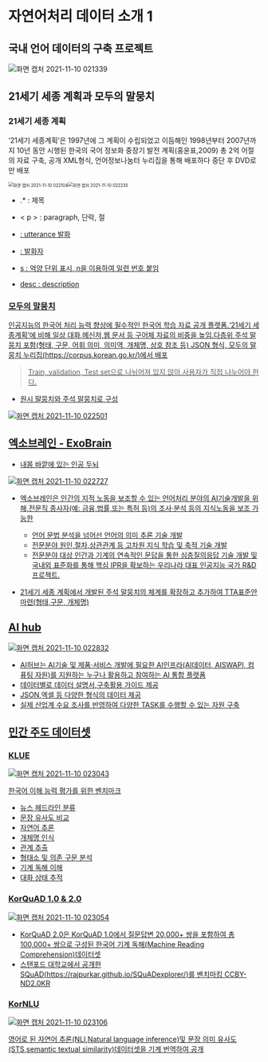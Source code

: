 # 자연어처리 데이터 소개 1



## 국내 언어 데이터의 구축 프로젝트

![화면 캡처 2021-11-10 021339](https://user-images.githubusercontent.com/88299729/140974803-91d9fa58-24b7-4f6e-bbc5-b5f835ccb552.png)

## 21세기 세종 계획과 모두의 말뭉치



### 21세기 세종 계획

‘21세기 세종계획’은 1997년에 그 계획이 수립되었고 이듬해인 1998년부터 2007년까지 10년 동안 시행된 한국의 국어 정보화 중장기 발전 계획(홍윤표,2009) 총 2억 어절의 자료 구축, 공개 XML형식, 언어정보나눔터 누리집을 통해 배포하다 중단 후 DVD로만 배포

<img src="https://user-images.githubusercontent.com/88299729/140974829-e28bad36-f0d2-466a-a5e5-fb7a2b27f0da.png" alt="화면 캡처 2021-11-10 022104" style="zoom:60%;" /><img src="https://user-images.githubusercontent.com/88299729/140974850-e7bba4f9-e20f-4056-8221-4a9ff0e03cf4.png" alt="화면 캡처 2021-11-10 022235" style="zoom:60%;" />

* <head>.* </head> : 제목

* < p > : paragraph, 단락, 절

* <u> : utterance 발화
* <who> : 발화자
* s : 억양 단위 표시, n을 이용하여 일련 번호 붙임
* desc : description

### 모두의 말뭉치

인공지능의 한국어 처리 능력 향상에 필수적인 한국어 학습 자료 공개 플랫폼.‘21세기 세종계획’에 비해 일상 대화,메신저,웹 문서 등 구어체 자료의 비중을 높임.다층위 주석 말뭉치 포함(형태, 구문, 어휘 의미, 의미역, 개체명, 상호 참조 등) JSON 형식, 모두의 말뭉치 누리집(https://corpus.korean.go.kr/)에서 배포



> Train, validation, Test set으로 나뉘어져 있지 않아 사용자가 직접 나누어야 한다.



* 원시 말뭉치와 주석 말뭉치로 구성

![화면 캡처 2021-11-10 022501](https://user-images.githubusercontent.com/88299729/140974962-c363642c-8b8d-430e-bc01-e9e89b198bc8.png)



## 엑소브레인 - ExoBrain

* 내몸 바깥에 있는 인공 두뇌

![화면 캡처 2021-11-10 022727](https://user-images.githubusercontent.com/88299729/140974989-f3065c07-04a6-48c9-b977-40c3caef6549.png)

* 엑소브레인은 인간의 지적 노동을 보조할 수 있는 언어처리 분야의 AI기술개발을 위해,전문직 종사자(예: 금융,법률,또는 특허 등)의 조사·분석 등의 지식노동을 보조 가능한 
  * 언어 문법 분석을 넘어선 언어의 의미 추론 기술 개발
  * 전문분야 원인,절차,상관관계 등 고차원 지식 학습 및 축적 기술 개발
  *  전문분야 대상 인간과 기계의 연속적인 문답을 통한 심층질의응답 기술 개발 및 국내외 표준화를 통해 핵심 IPR을 확보하는 우리나라 대표 인공지능 국가 R&D프로젝트.



* 21세기 세종 계획에서 개발된 주석 말뭉치의 체계를 확장하고 추가하여 TTA표준안 마련(형태,구문, 개체명)



## AI hub

![화면 캡처 2021-11-10 022832](https://user-images.githubusercontent.com/88299729/140975027-f255ce21-3cb7-420c-a86e-b12e1ff8c0dd.png)

* AI허브는 AI기술 및 제품·서비스 개발에 필요한 AI인프라(AI데이터, AISWAPI, 컴퓨팅 자원)를 지원하는 누구나 활용하고 참여하는 AI 통합 플랫폼
* 데이터별로 데이터 설명서,구축활용 가이드 제공 
* JSON,엑셀 등 다양한 형식의 데이터 제공
* 실제 산업계 수요 조사를 반영하여 다양한 TASK를 수행할 수 있는 자원 구축



## 민간 주도 데이터셋

### KLUE

![화면 캡처 2021-11-10 023043](https://user-images.githubusercontent.com/88299729/140975140-68aebf3e-99ed-4d6b-8a1b-5f60eb58c930.png)

한국어 이해 능력 평가를 위한 벤치마크 

* 뉴스 헤드라인 분류 
* 문장 유사도 비교 
* 자연어 추론 
* 개체명 인식 
* 관계 추출 
* 형태소 및 의존 구문 분석 
* 기계 독해 이해 
* 대화 상태 추적



### KorQuAD 1.0 & 2.0

![화면 캡처 2021-11-10 023054](https://user-images.githubusercontent.com/88299729/140975167-5b6926fd-79ae-47e7-8bb2-521a9a93bbf2.png)

* KorQuAD 2.0은 KorQuAD 1.0에서 질문답변 20,000+ 쌍을 포함하여 총 100,000+ 쌍으로 구성된 한국어 기계 독해(Machine Reading Comprehension)데이터셋
* 스탠포드 대학교에서 공개한 SQuAD(https://rajpurkar.github.io/SQuADexplorer/)를 벤치마킹 CCBY-ND2.0KR

### KorNLU

![화면 캡처 2021-11-10 023106](https://user-images.githubusercontent.com/88299729/140975174-b92df914-4651-4d7d-825d-85e2bd5da169.png)

영어로 된 자연어 추론(NLI,Natural language inference)및 문장 의미 유사도(STS,semantic textual similarity)데이터셋을 기계 번역하여 공개